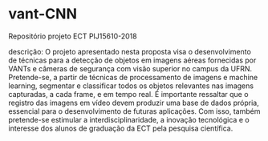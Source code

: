 # vant-CNN
Repositório projeto ECT PIJ15610-2018

descrição: O projeto apresentado nesta proposta visa o desenvolvimento de técnicas para a detecção de objetos em imagens aéreas fornecidas por VANTs e câmeras de segurança com visão superior no campus da UFRN. Pretende-se, a partir de técnicas de processamento de imagens e machine learning, segmentar e classificar todos os objetos relevantes nas imagens capturadas, a cada frame, e em tempo real. É importante ressaltar que o registro das imagens em vídeo devem produzir uma base de dados própria, essencial para o desenvolvimento de futuras aplicações. Com isso, também pretende-se estimular a interdisciplinaridade, a inovação tecnológica e o interesse dos alunos de graduação da ECT pela pesquisa científica.


